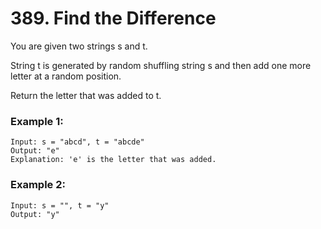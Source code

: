 # 389. Find the Difference

You are given two strings s and t.

String t is generated by random shuffling string s and then add one more letter at a random position.

Return the letter that was added to t.

### Example 1:
```
Input: s = "abcd", t = "abcde"
Output: "e"
Explanation: 'e' is the letter that was added.
```

### Example 2:
```
Input: s = "", t = "y"
Output: "y"
```
